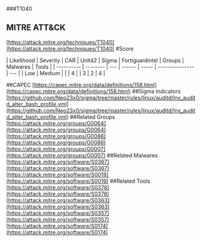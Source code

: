 ###T1040
## MITRE ATT&CK
[https://attack.mitre.org/techniques/T1040](https://attack.mitre.org/techniques/T1040)
#Score

| Likelihood | Severity | CAR | Unit42 | Sigma | Fortiguardintel | Groups | Malwares | Tools |
| ---------- | -------- | --- | ------ | ----- | --------------- | ---  |
| Low | Medium |   |   | 4 |   | 3 | 2 | 4 |

##CAPEC
[https://capec.mitre.org/data/definitions/158.html](https://capec.mitre.org/data/definitions/158.html)
[]()
##Sigma Indicators
[https://github.com/Neo23x0/sigma/tree/master/rules/linux/auditd/lnx_auditd_alter_bash_profile.yml](https://github.com/Neo23x0/sigma/tree/master/rules/linux/auditd/lnx_auditd_alter_bash_profile.yml)
[]()
##Related Groups
[https://attack.mitre.org/groups/G0064](https://attack.mitre.org/groups/G0064)
[https://attack.mitre.org/groups/G0086](https://attack.mitre.org/groups/G0086)
[https://attack.mitre.org/groups/G0007](https://attack.mitre.org/groups/G0007)
[]()
##Related Malwares
[https://attack.mitre.org/software/S0367](https://attack.mitre.org/software/S0367)
[https://attack.mitre.org/software/S0019](https://attack.mitre.org/software/S0019)
[]()
##Related Tools
[https://attack.mitre.org/software/S0378](https://attack.mitre.org/software/S0378)
[https://attack.mitre.org/software/S0363](https://attack.mitre.org/software/S0363)
[https://attack.mitre.org/software/S0357](https://attack.mitre.org/software/S0357)
[https://attack.mitre.org/software/S0174](https://attack.mitre.org/software/S0174)
[]()

